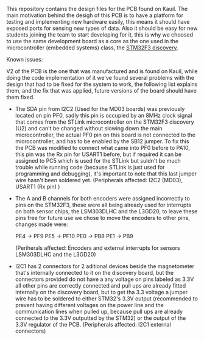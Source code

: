This repository contains the design files for the PCB found on Kauil. The
main motivation behind the desigh of this PCB is to have a platform for
testing and implementing new hardware easily, this means it should have
exposed ports for sensing new types of data. Also it should be easy for
new students joining the team to start developing for it, this is why
we choosed to use the same development board as a core as the one used
in the microcontroller (embedded systems) class, the [STM32F3 discovery](http://www.st.com/web/catalog/tools/FM116/SC959/SS1532/PF254044).

Known issues:

V2 of the PCB is the one that was manufactured and is found on Kauil, while
doing the code implementation of it we've found several problems with the
design that had to be fixed for the system to work, the following list
explains them, and the fix that was applied, future versions of the board
should have them fixed.

* The SDA pin from I2C2 (Used for the MD03 boards) was previously located
  on pin PF0, sadly this pin is occupied by an 8MHz clock signal that comes
  from the STLink microcontroller on the STM32F3 discovery (U2) and can't
  be changed without slowing down the main microcontroller, the actual
  PF0 pin on this board is not connected to the microcontroller, and has to
  be enabled by the SB12 jumper. To fix this the PCB was modified to 
  connect what came into PF0 before to PA10, this pin was the Rx pin for
  USART1 before, but if required it can be assigned to PC5 which is used
  for the STLink but suldn't be much trouble while running code (because
  STLink is just used for programming and debugging), it's important to
  note that this last jumper wire hasn't been soldered yet.
  (Peripherals affected: I2C2 (MD03), USART1 (Rx pin) )

* The A and B channels for both encoders were assigned incorrectly to pins
  on the STM32F3, these were all being already used for interrupts on both
  sensor chips, the LSM303DLHC and the L3GD20, to leave these pins free 
  for future use we chose to move the encoders to other pins, changes made
  were:
   
     PE4 -> PF9
     PE5 -> PF10
     PE0 -> PB8
     PE1 -> PB9

  (Periherals affected: Encoders and external interrupts for sensors 
   LSM303DLHC and the L3GD20)

* I2C1 has 2 connectors for 2 aditional devices beside the magnetometer
  that's internally connected to it on the discovery board, but the 
  connectors provided do not have a any voltage on pins labeled as 3.3V
  all other pins are correctly connected and pull ups are already fitted
  internally on the discovery board, but to get tha 3.3 voltage a jumper
  wire has to be soldered to either STM32's 3.3V output (recommended to 
  prevent having different voltages on the power line and the communication
  lines when pulled up, because pull ups are already connected to the 3.3V
  outputted by the STM32) or the output of the 3.3V regulator of the PCB. 
  (Peripherals affected: I2C1 external connectors)

